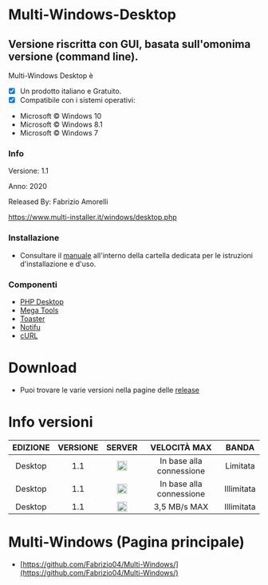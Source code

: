 # Multi-Windows-Desktop
## Versione riscritta con GUI,  basata sull'omonima versione (command line).

Multi-Windows Desktop è 

- [x] Un prodotto italiano e Gratuito.
- [x] Compatibile con i sistemi operativi:
- Microsoft © Windows 10
- Microsoft © Windows 8.1
- Microsoft © Windows 7

### Info

Versione: 1.1

Anno: 2020

Released By: Fabrizio Amorelli

https://www.multi-installer.it/windows/desktop.php

### Installazione
- Consultare il [manuale](manuali/Multi-Windows%20Desktop.pdf) all'interno della cartella dedicata per le istruzioni d'installazione e d'uso.

### Componenti
- [PHP Desktop](https://github.com/cztomczak/phpdesktop/)
- [Mega Tools](https://megous.com/git/megatools/)
- [Toaster](https://github.com/nels-o/toaster)
- [Notifu](https://www.paralint.com/projects/notifu/)
- [cURL](https://curl.haxx.se)

# Download
- Puoi trovare le varie versioni nella pagine delle <a href="https://github.com/Fabrizio04/Multi-Windows-Desktop/releases">release</a>

# Info versioni

| EDIZIONE | VERSIONE | SERVER | VELOCITÀ MAX	| BANDA |
|:-------:|:-------:|:-------:|:-------:|:-------:|
| Desktop | 1.1 | <img src="https://www.multi-installer.it/windows/ico/Mega.png" title="Mega Cloud" width="20" height="20" > | In base alla connessione	| Limitata |
| Desktop | 1.1 | <img src="https://www.multi-installer.it/windows/ico/Windows.png" title="Mega Cloud" width="20" height="20" > | In base alla connessione	| Illimitata |
| Desktop | 1.1 | <img src="https://www.multi-installer.it/windows/ico/Multi.png" title="Mega Cloud" width="20" height="20" > | 3,5 MB/s MAX	| Illimitata |

# Multi-Windows (Pagina principale)
- [https://github.com/Fabrizio04/Multi-Windows/](https://github.com/Fabrizio04/Multi-Windows/)
